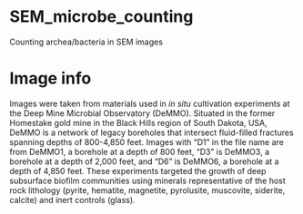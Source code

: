 # SEM_microbe_counting
Counting archea/bacteria in SEM images

# Image info
Images were taken from materials used in *in situ* cultivation experiments at the Deep Mine Microbial Observatory (DeMMO). Situated in the former Homestake gold mine in the Black Hills region of South Dakota, USA, DeMMO is a network of legacy boreholes that intersect fluid-filled fractures spanning depths of 800-4,850 feet. Images with “D1” in the file name are from DeMMO1, a borehole at a depth of 800 feet, “D3” is DeMMO3, a borehole at a depth of 2,000 feet, and “D6” is DeMMO6, a borehole at a depth of 4,850 feet. These experiments targeted the growth of deep subsurface biofilm communities using minerals representative of the host rock lithology (pyrite, hematite, magnetite, pyrolusite, muscovite, siderite, calcite) and inert controls (glass).
